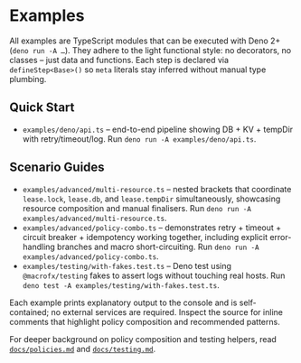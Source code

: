 # Examples

All examples are TypeScript modules that can be executed with Deno 2+
(`deno run -A …`). They adhere to the light functional style: no decorators, no
classes – just data and functions. Each step is declared via
`defineStep<Base>()` so `meta` literals stay inferred without manual type
plumbing.

## Quick Start

- `examples/deno/api.ts` – end-to-end pipeline showing DB + KV + tempDir with
  retry/timeout/log. Run `deno run -A examples/deno/api.ts`.

## Scenario Guides

- `examples/advanced/multi-resource.ts` – nested brackets that coordinate
  `lease.lock`, `lease.db`, and `lease.tempDir` simultaneously, showcasing
  resource composition and manual finalisers. Run
  `deno run -A examples/advanced/multi-resource.ts`.
- `examples/advanced/policy-combo.ts` – demonstrates retry + timeout + circuit
  breaker + idempotency working together, including explicit error-handling
  branches and macro short-circuiting. Run
  `deno run -A examples/advanced/policy-combo.ts`.
- `examples/testing/with-fakes.test.ts` – Deno test using `@macrofx/testing`
  fakes to assert logs without touching real hosts. Run
  `deno test -A examples/testing/with-fakes.test.ts`.

Each example prints explanatory output to the console and is self-contained; no
external services are required. Inspect the source for inline comments that
highlight policy composition and recommended patterns.

For deeper background on policy composition and testing helpers, read
[`docs/policies.md`](./policies.md) and [`docs/testing.md`](./testing.md).
